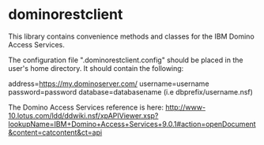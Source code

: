 # dominorestclient
This library contains convenience methods and classes for the IBM Domino Access Services.

The configuration file ".dominorestclient.config" should be placed in the user's home directory.
It should contain the following:

address=https://my.dominoserver.com/
username=username
password=password
database=databasename (i.e dbprefix/username.nsf)

The Domino Access Services reference is here: http://www-10.lotus.com/ldd/ddwiki.nsf/xpAPIViewer.xsp?lookupName=IBM+Domino+Access+Services+9.0.1#action=openDocument&content=catcontent&ct=api
